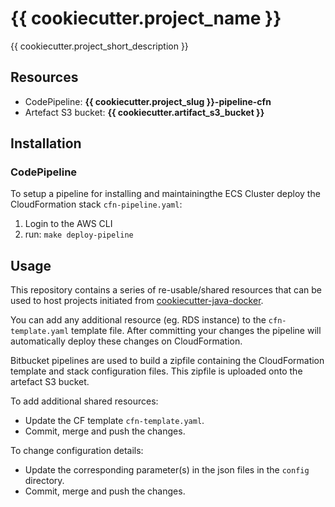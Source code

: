# {{ cookiecutter.project_name }}

{{ cookiecutter.project_short_description }}

## Resources
- CodePipeline: **{{ cookiecutter.project_slug }}-pipeline-cfn**
- Artefact S3 bucket: **{{ cookiecutter.artifact_s3_bucket }}**

## Installation

### CodePipeline
To setup a pipeline for installing and maintainingthe ECS Cluster deploy the CloudFormation stack `cfn-pipeline.yaml`:

1. Login to the AWS CLI
1. run: `make deploy-pipeline`

## Usage
This repository contains a series of re-usable/shared resources that can be used to host projects initiated from [cookiecutter-java-docker](https://bitbucket.org/persgroep/cookiecutter-java-docker).

You can add any additional resource (eg. RDS instance) to the `cfn-template.yaml` template file.
After committing your changes the pipeline will automatically deploy these changes on CloudFormation.

Bitbucket pipelines are used to build a zipfile containing the CloudFormation template and stack configuration files. This zipfile is uploaded onto the artefact S3 bucket.

To add additional shared resources:

* Update the CF template `cfn-template.yaml`.
* Commit, merge and push the changes.

To change configuration details:

* Update the corresponding parameter(s) in the json files in the `config` directory.
* Commit, merge and push the changes.
